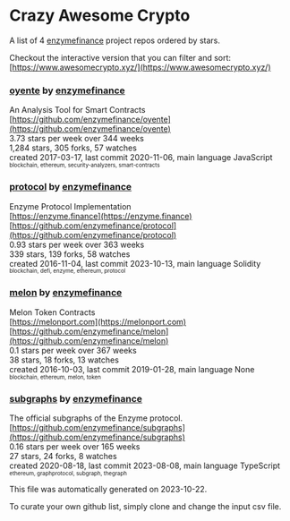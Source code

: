 # Crazy Awesome Crypto
A list of 4 [enzymefinance](https://github.com/enzymefinance) project repos ordered by stars.  

Checkout the interactive version that you can filter and sort: 
[https://www.awesomecrypto.xyz/](https://www.awesomecrypto.xyz/)  


### [oyente](https://github.com/enzymefinance/oyente) by [enzymefinance](https://github.com/enzymefinance)  
 An Analysis Tool for Smart Contracts   
[https://github.com/enzymefinance/oyente](https://github.com/enzymefinance/oyente)  
3.73 stars per week over 344 weeks  
1,284 stars, 305 forks, 57 watches  
created 2017-03-17, last commit 2020-11-06, main language JavaScript  
<sub><sup>blockchain, ethereum, security-analyzers, smart-contracts</sup></sub>


### [protocol](https://github.com/enzymefinance/protocol) by [enzymefinance](https://github.com/enzymefinance)  
Enzyme Protocol Implementation  
[https://enzyme.finance](https://enzyme.finance)  
[https://github.com/enzymefinance/protocol](https://github.com/enzymefinance/protocol)  
0.93 stars per week over 363 weeks  
339 stars, 139 forks, 58 watches  
created 2016-11-04, last commit 2023-10-13, main language Solidity  
<sub><sup>blockchain, defi, enzyme, ethereum, protocol</sup></sub>


### [melon](https://github.com/enzymefinance/melon) by [enzymefinance](https://github.com/enzymefinance)  
 Melon Token Contracts   
[https://melonport.com](https://melonport.com)  
[https://github.com/enzymefinance/melon](https://github.com/enzymefinance/melon)  
0.1 stars per week over 367 weeks  
38 stars, 18 forks, 13 watches  
created 2016-10-03, last commit 2019-01-28, main language None  
<sub><sup>blockchain, ethereum, melon, token</sup></sub>


### [subgraphs](https://github.com/enzymefinance/subgraphs) by [enzymefinance](https://github.com/enzymefinance)  
The official subgraphs of the Enzyme protocol.  
[https://github.com/enzymefinance/subgraphs](https://github.com/enzymefinance/subgraphs)  
0.16 stars per week over 165 weeks  
27 stars, 24 forks, 8 watches  
created 2020-08-18, last commit 2023-08-08, main language TypeScript  
<sub><sup>ethereum, graphprotocol, subgraph, thegraph</sup></sub>


This file was automatically generated on 2023-10-22.  

To curate your own github list, simply clone and change the input csv file.  